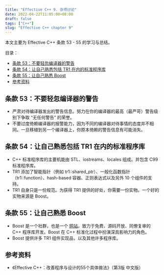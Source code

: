 ```yaml
---
title: "Effective C++ 9. 杂项讨论"
date: 2022-04-22T11:05:00+08:00
draft: false
tags: ["C++"]
slug: "Effective C++ chapter 9"
---
```


本文主要为 Effective C++ 条款 53 - 55 的学习与总结。

目录：

- [条款 53：不要轻忽编译器的警告](#条款-53不要轻忽编译器的警告)
- [条款 54：让自己熟悉包括 TR1 在内的标准程序库](#条款-54让自己熟悉包括-tr1-在内的标准程序库)
- [条款 55：让自己熟悉 Boost](#条款-55让自己熟悉-boost)
- [参考资料](#参考资料)

## 条款 53：不要轻忽编译器的警告

* 严肃对待编译器发出的警告信息。努力在你的编译器的最高（最严苛）警告级别下争取 “无任何警告” 的荣誉。
* 不要过度倚赖编译器的报警能力，因为不同的编译器对待事情的态度并不相同。一旦移植到另一个编译器上，你原本倚赖的警告信息有可能消失。

## 条款 54：让自己熟悉包括 TR1 在内的标准程序库

* C++ 标准程序库的主要机能由 STL、iostreams、locales 组成。并包含 C99 标准程序库。
* TR1 添加了智能指针（例如 tr1::shared_ptr）、一般化函数指针（tr1::function）、hash-based 容器、正则表达式以及另外 10 个组件的支持。
* TR1 自身只是一份规范。为获得 TR1 提供的好处，你需要一份实物。一个好的实物来源是 Boost。

## 条款 55：让自己熟悉 Boost

* Boost 是一个社群，也是一个 [网站](http://boost.org)。致力于免费、源码开放、同僚复审的 C++ 程序库开发。Boost 在 C++ 标准化过程中扮演深具影响力的角色。
* Boost 提供许多 TR1 组件实现品，以及其他许多程序库。

## 参考资料

* 《Effective C++：改善程序与设计的55个具体做法》（第3版 中文版）
